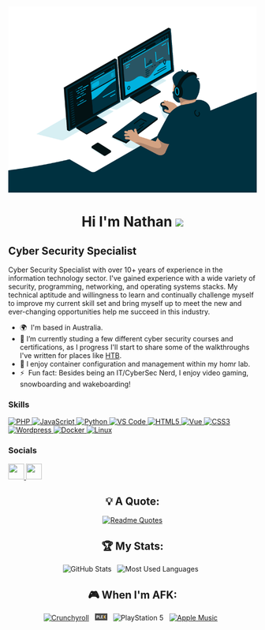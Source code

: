 <div align="center">

[<img src="assets/coding.gif">](https://github.com/Nate-09)

Hi I'm Nathan ![](https://user-images.githubusercontent.com/18350557/176309783-0785949b-9127-417c-8b55-ab5a4333674e.gif)
==============================================================================================================================

</div>

Cyber Security Specialist
-------------------------

Cyber Security Specialist with over 10+ years of experience in the information technology sector. I've gained experience with a wide variety of security, programming, networking, and operating systems stacks. My technical aptitude and willingness to learn and continually challenge myself to improve my current skill set and bring myself up to meet the new and ever-changing opportunities help me succeed in this industry.

* 🌍  I'm based in Australia.
* 🔭  I’m currently studing a few different cyber security courses and certifications, as I progress I'll start to share some of the walkthroughs I've written for places like [HTB](https://hackthebox.com).
* 🌱  I enjoy container configuration and management within my homr lab.
* ⚡  Fun fact: Besides being an IT/CyberSec Nerd, I enjoy video gaming, snowboarding and wakeboarding!

### Skills


<p align="left">
	<a href="https://www.php.net/" target="_blank" rel="noreferrer">
		<img src="https://raw.githubusercontent.com/danielcranney/readme-generator/main/public/icons/skills/php-colored.svg" width="36" height="36" alt="PHP"/>
	</a>
	<a href="https://developer.mozilla.org/en-US/docs/Web/JavaScript" target="_blank" rel="noreferrer">
		<img src="https://raw.githubusercontent.com/danielcranney/readme-generator/main/public/icons/skills/javascript-colored.svg" width="36" height="36" alt="JavaScript"/>
	</a>
	<a href="https://www.python.org/" target="_blank" rel="noreferrer">
		<img src="https://raw.githubusercontent.com/danielcranney/readme-generator/main/public/icons/skills/python-colored.svg" width="36" height="36" alt="Python"/>
	</a>
	<a href="https://code.visualstudio.com/" target="_blank" rel="noreferrer">
		<img src="https://raw.githubusercontent.com/danielcranney/readme-generator/main/public/icons/skills/visualstudiocode.svg" width="36" height="36" alt="VS Code"/>
	</a>
	<a href="https://developer.mozilla.org/en-US/docs/Glossary/HTML5" target="_blank" rel="noreferrer">
		<img src="https://raw.githubusercontent.com/danielcranney/readme-generator/main/public/icons/skills/html5-colored.svg" width="36" height="36" alt="HTML5"/>
	</a>
	<a href="https://vuejs.org/" target="_blank" rel="noreferrer">
		<img src="https://raw.githubusercontent.com/danielcranney/readme-generator/main/public/icons/skills/vuejs-colored.svg" width="36" height="36" alt="Vue"/>
	</a>
	<a href="https://www.w3.org/TR/CSS/#css" target="_blank" rel="noreferrer">
		<img src="https://raw.githubusercontent.com/danielcranney/readme-generator/main/public/icons/skills/css3-colored.svg" width="36" height="36" alt="CSS3"/>
	</a>
	<a href="https://wordpress.com" target="_blank" rel="noreferrer">
		<img src="https://raw.githubusercontent.com/danielcranney/readme-generator/main/public/icons/skills/wordpress-colored.svg" width="36" height="36" alt="Wordpress"/>
	</a>
	<a href="https://www.docker.com/" target="_blank" rel="noreferrer">
		<img src="https://raw.githubusercontent.com/danielcranney/readme-generator/main/public/icons/skills/docker-colored.svg" width="36" height="36" alt="Docker"/>
	</a>
	<a href="https://www.linux.org" target="_blank" rel="noreferrer">
		<img src="https://raw.githubusercontent.com/danielcranney/readme-generator/main/public/icons/skills/linux-colored.svg" width="36" height="36" alt="Linux"/>
	</a>
</p>

### Socials

<p align="left">
	<a href="https://www.github.com/Nate-09" target="_blank" rel="noreferrer">
		<picture>
			<source media="(prefers-color-scheme: dark)" srcset="https://raw.githubusercontent.com/danielcranney/readme-generator/main/public/icons/socials/github-dark.svg"/>
			<source media="(prefers-color-scheme: light)" srcset="https://raw.githubusercontent.com/danielcranney/readme-generator/main/public/icons/socials/github.svg"/>
			<img src="https://raw.githubusercontent.com/danielcranney/readme-generator/main/public/icons/socials/github.svg" width="32" height="32"/>
		</picture>
	</a>
	<a href="https://www.linkedin.com/in/nathantaylor2/" target="_blank" rel="noreferrer">
		<picture>
			<source media="(prefers-color-scheme: dark)" srcset="https://raw.githubusercontent.com/danielcranney/readme-generator/main/public/icons/socials/linkedin-dark.svg"/>
			<source media="(prefers-color-scheme: light)" srcset="https://raw.githubusercontent.com/danielcranney/readme-generator/main/public/icons/socials/linkedin.svg"/>
			<img src="https://raw.githubusercontent.com/danielcranney/readme-generator/main/public/icons/socials/linkedin.svg" width="32" height="32"/>
		</picture>
	</a>
</p>

<div align="center">

## 💡 A Quote:

[![Readme Quotes](https://quotes-github-readme.vercel.app/api?type=horizontal&theme=dracula)](https://github.com/piyushsuthar/github-readme-quotes)

## 🏆 My Stats:

<p>
    <img height=175 alt="GitHub Stats" src="https://github-readme-stats.vercel.app/api?username=duc243&show_icons=true&count_private=true&theme=dark" />&nbsp;&nbsp;
    <img height=175 alt="Most Used Languages" src="https://github-readme-stats.vercel.app/api/top-langs/?username=duc243&layout=compact&theme=dark" />&nbsp;&nbsp;
</p>

## 🎮 When I'm AFK:

[![Crunchyroll](https://img.shields.io/badge/Crunchyroll-F47521?logo=crunchyroll&logoColor=white)](#) &nbsp;
[<img width=5% src="assets/plex.png">](https://plex.tv) &nbsp;
![PlayStation 5](https://img.shields.io/badge/Playstation%205-003791?style=for-the-badge&logo=playstation-5&logoColor=white) &nbsp;
[![Apple Music](https://img.shields.io/badge/Apple%20Music-F34E68?logo=apple%20music&logoColor=white)](#) &nbsp;




</div>
